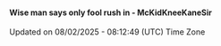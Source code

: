 #### Wise man says only fool rush in - McKidKneeKaneSir
Updated on 08/02/2025 - 08:12:49 (UTC) Time Zone
